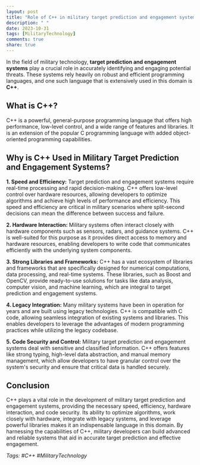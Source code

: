```yaml
---
layout: post
title: "Role of C++ in military target prediction and engagement systems"
description: " "
date: 2023-10-31
tags: [MilitaryTechnology]
comments: true
share: true
---
```


In the field of military technology, **target prediction and engagement systems** play a crucial role in accurately identifying and engaging potential threats. These systems rely heavily on robust and efficient programming languages, and one such language that is extensively used in this domain is **C++**.

## What is C++?

C++ is a powerful, general-purpose programming language that offers high performance, low-level control, and a wide range of features and libraries. It is an extension of the popular C programming language with added object-oriented programming capabilities.

## Why is C++ Used in Military Target Prediction and Engagement Systems?

**1. Speed and Efficiency:** Target prediction and engagement systems require real-time processing and rapid decision-making. C++ offers low-level control over hardware resources, allowing developers to optimize algorithms and achieve high levels of performance and efficiency. This speed and efficiency are critical in military scenarios where split-second decisions can mean the difference between success and failure.

**2. Hardware Interaction:** Military systems often interact closely with hardware components such as sensors, radars, and guidance systems. C++ is well-suited for this purpose as it provides direct access to memory and hardware resources, enabling developers to write code that communicates efficiently with the underlying system components.

**3. Strong Libraries and Frameworks:** C++ has a vast ecosystem of libraries and frameworks that are specifically designed for numerical computations, data processing, and real-time systems. These libraries, such as Boost and OpenCV, provide ready-to-use solutions for tasks like data analysis, computer vision, and machine learning, which are integral to target prediction and engagement systems.

**4. Legacy Integration:** Many military systems have been in operation for years and are built using legacy technologies. C++ is compatible with C code, allowing seamless integration of existing systems and libraries. This enables developers to leverage the advantages of modern programming practices while utilizing the legacy codebase.

**5. Code Security and Control:** Military target prediction and engagement systems deal with sensitive and classified information. C++ offers features like strong typing, high-level data abstraction, and manual memory management, which allow developers to have granular control over the system's security and ensure that critical data is handled securely.

## Conclusion

C++ plays a vital role in the development of military target prediction and engagement systems, providing the necessary speed, efficiency, hardware interaction, and code security. Its ability to optimize algorithms, work closely with hardware, integrate with legacy systems, and leverage powerful libraries makes it an indispensable language in this domain. By harnessing the capabilities of C++, military developers can build advanced and reliable systems that aid in accurate target prediction and effective engagement.

*Tags: #C++ #MilitaryTechnology*